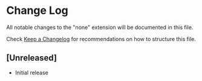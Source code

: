 # Change Log
All notable changes to the "none" extension will be documented in this file.

Check [Keep a Changelog](http://keepachangelog.com/) for recommendations on how to structure this file.

## [Unreleased]
- Initial release